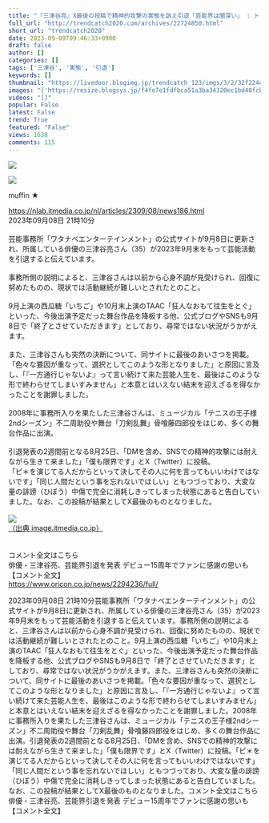 ```yaml
---
title: "『三津谷亮』X最後の投稿で精神的攻撃の実態を訴え引退「芸能界は闇深い」 : トレンドキャッチブログ"
full_url: "http://trendcatch2020.com/archives/22724850.html"
short_url: "trendcatch2020"
date: 2023-09-09T09:46:33+0900
draft: false
author: []
categories: []
tags: ['三津谷', '実態', '引退']
keywords: []
thumbnail: "https://livedoor.blogimg.jp/trendcatch_123/imgs/3/2/32f224ca.jpg"
images: "{'https://resize.blogsys.jp/f4fe7e1fdfbca51a3ba34320ec1bd40fcb8f076d/crop1/120x120_ffffff/https://i.ytimg.com/vi/O0YlOGPxh-U/hqdefault.jpg', 'https://parts.blog.livedoor.jp/img/comment2/face_01.svg', 'https://resize.blogsys.jp/5336d8a55788ac08d3a8c53bf50f717c1d6c4fb3/crop8/120x120/https://livedoor.blogimg.jp/trendcatch_123/imgs/8/d/8d17c776.jpg', 'https://resize.blogsys.jp/1309c651f764511b6151af8f61ef8654e74df188/crop8/120x120/https://livedoor.blogimg.jp/trendcatch_123/imgs/6/4/64c95753.jpg', 'https://resize.blogsys.jp/0761e3aaff485fd35c2b763f7349ade039471421/crop1/120x120_ffffff/https://livedoor.blogimg.jp/trendcatch_123/imgs/b/e/be4e957c.jpg', 'https://parts.blog.livedoor.jp/img/comment2/face_02.svg', 'https://newsatcl-pctr.c.yimg.jp/t/amd-img/20230908-00000444-oric-000-25-view.jpg?pri=l&w=192&h=192&order=c2r&cx=0&cy=110&cw=627&ch=627&exp=10800', 'https://parts.blog.livedoor.jp/img/comment2/face_04.svg', 'https://resize.blogsys.jp/b5db9218818279080da6121eb388c7dc6894a68d/crop1/120x120_ffffff/https://i.ytimg.com/vi/ujLOhl7Iktc/hqdefault.jpg', 'https://resize.blogsys.jp/0fadd3c9ecb5fc8aaa87f2139c907d70d7563f5c/crop8/120x120/https://livedoor.blogimg.jp/trendcatch_123/imgs/3/2/32f224ca.jpg', 'https://resize.blogsys.jp/5d2c68388d0d5a6ecb2056f87cf39418a4464cac/crop1/120x120_ffffff/https://livedoor.blogimg.jp/trendcatch_123/imgs/3/2/32f224ca.jpg', 'https://resize.blogsys.jp/db594356a50163f014d7edab3c90a19376a9b54d/crop8/120x120/https://livedoor.blogimg.jp/trendcatch_123/imgs/0/6/0609fdb6.jpg', 'https://parts.blog.livedoor.jp/img/usr/ver06_km_matomegray_3c/icon_rss.png', 'https://resize.blogsys.jp/95881cec42038f20c20992178bd5fac86c8b98e8/crop8/120x120/https://livedoor.blogimg.jp/trendcatch_123/imgs/6/1/610876e4.jpg', 'https://resize.blogsys.jp/f7ff08d61acda8b655368b6346115c91bfb12725/crop1/120x120_ffffff/https://i.ytimg.com/vi/2jtwT2tLyy0/maxresdefault.jpg', 'https://resize.blogsys.jp/baf40ada2c14c96a55a7f685f8d383f95886d53f/crop1/120x120_ffffff/https://livedoor.blogimg.jp/trendcatch_123/imgs/8/4/8491326b.jpg', 'https://parts.blog.livedoor.jp/img/usr/default_2012/common/to_pagetop.png', 'https://resize.blogsys.jp/38f19aee2246f7e034151791abe812dde1d978e0/crop8/120x120/https://livedoor.blogimg.jp/trendcatch_123/imgs/0/f/0f84c795.jpg', 'https://resize.blogsys.jp/3af1172605126957ff6bcfe416e2eeb8d25c7265/crop1/120x120_ffffff/https://livedoor.blogimg.jp/trendcatch_123/imgs/2/4/24a21f46.jpg', 'https://pbs.twimg.com/profile_images/1289458310941351937/-JpDhOiU_bigger.jpg', 'https://t.blog.livedoor.jp/u.gif', 'https://parts.blog.livedoor.jp/img/comment2/face_03.svg', 'https://resize.blogsys.jp/9e6b0e9181f44d03592f03622a84a19e044a6b93/crop1/120x120_ffffff/https://livedoor.blogimg.jp/trendcatch_123/imgs/a/8/a89a3bb3.jpg', 'https://resize.blogsys.jp/c712e5db60d1987ac9372e0322eee9744cbb3268/crop1/120x120_ffffff/https://livedoor.blogimg.jp/trendcatch_123/imgs/f/3/f32caeff.jpg', 'https://resize.blogsys.jp/c5362e9dc4b73318188b3b6b6fdb45a3cf188cfd/crop8/120x120/https://livedoor.blogimg.jp/trendcatch_123/imgs/8/4/8491326b.jpg', 'https://resize.blogsys.jp/e08321228912802c575a970ea53a640b6eb595ec/crop8/120x120/https://livedoor.blogimg.jp/trendcatch_123/imgs/f/3/f32caeff.jpg', 'https://resize.blogsys.jp/bfc9eccc4224672832a2387ddf2ee195f8888e61/crop8/120x120/https://livedoor.blogimg.jp/trendcatch_123/imgs/2/2/22d9b4f2.jpg', 'https://resize.blogsys.jp/0822b8a49b3e2f06a12cc16cd60ffd686339666f/crop8/120x120/https://livedoor.blogimg.jp/trendcatch_123/imgs/d/6/d60de3b2.jpg', 'https://parts.blog.livedoor.jp/img/comment2/face_05.svg', 'https://parts.blog.livedoor.jp/img/usr/default_2012/common/icon_facemark.png', 'https://livedoor.blogimg.jp/trendcatch_123/imgs/3/2/32f224ca.jpg', 'https://livedoor.blogimg.jp/trendcatch_123/imgs/1/2/124e74c6.jpg'}"
videos: "[]"
popular: False
latest: False
trend: True
featured: "False"
views: 1638
comments: 115
---
```


![](https://livedoor.blogimg.jp/trendcatch_123/imgs/3/2/32f224ca.jpg)

![]([])

<div><p>muffin ★ </p><a href='https://nlab.itmedia.co.jp/nl/articles/2309/08/news186.html' target='_blank'>https://nlab.itmedia.co.jp/nl/articles/2309/08/news186.html</a> <br> 2023年09月08日 21時10分 <br> <br> 芸能事務所「ワタナベエンターテインメント」の公式サイトが9月8日に更新され、所属している俳優の三津谷亮さん（35）が2023年9月末をもって芸能活動を引退すると伝えています。 <br> <br> 事務所側の説明によると、三津谷さんは以前から心身不調が見受けられ、回復に努めたものの、現状では活動継続が難しいとされたとのこと。 <br> <br> 9月上演の西瓜糖「いちご」や10月末上演のTAAC「狂人なおもて往生をとぐ」といった、今後出演予定だった舞台作品を降板する他、公式ブログやSNSも9月8日で「終了とさせていただきます」としており、尋常ではない状況がうかがえます。 <br> <br> また、三津谷さんも突然の決断について、同サイトに最後のあいさつを掲載。「色々な要因が重なって、選択としてこのような形となりました」と原因に言及し、「『一方通行じゃないよ』って言い続けて来た芸能人生を、最後はこのような形で終わらせてしまいすみません」と本意とはいえない結末を迎えざるを得なかったことを謝罪しました。 <br> <br> 2008年に事務所入りを果たした三津谷さんは、ミュージカル「テニスの王子様2ndシーズン」不二周助役や舞台「刀剣乱舞」骨喰藤四郎役をはじめ、多くの舞台作品に出演。 <br> <br> 引退発表の2週間前となる8月25日、「DMを含め、SNSでの精神的攻撃には耐えながら生きて来ました」「僕も限界です」とX（Twitter）に投稿。 <br> 「ピ＊を演じてる人だからといって決してその人に何を言ってもいいわけではないです」「同じ人間だという事を忘れないでほしい」ともつづっており、大変な量の誹謗（ひぼう）中傷で完全に消耗しきってしまった状態にあると告白していました。なお、この投稿が結果としてX最後のものとなりました。 <br> <br> <a id='img_1_1' class='' target='_blank' href='https://image.itmedia.co.jp/nl/articles/2309/08/l_mitsuya-ryo-photo.jpg'><img src='https://livedoor.blogimg.jp/trendcatch_123/imgs/3/2/32f224ca.jpg'><br>（出典 image.itmedia.co.jp）<br></a> <br> <br> コメント全文はこちら <br> 俳優・三津谷亮、芸能界引退を発表 デビュー15周年でファンに感謝の思いも【コメント全文】 <br> <a href='https://www.oricon.co.jp/news/2294236/full/' target='_blank'>https://www.oricon.co.jp/news/2294236/full/</a> <p>2023年09月08日 21時10分芸能事務所「ワタナベエンターテインメント」の公式サイトが9月8日に更新され、所属している俳優の三津谷亮さん（35）が2023年9月末をもって芸能活動を引退すると伝えています。事務所側の説明によると、三津谷さんは以前から心身不調が見受けられ、回復に努めたものの、現状では活動継続が難しいとされたとのこと。9月上演の西瓜糖「いちご」や10月末上演のTAAC「狂人なおもて往生をとぐ」といった、今後出演予定だった舞台作品を降板する他、公式ブログやSNSも9月8日で「終了とさせていただきます」としており、尋常ではない状況がうかがえます。また、三津谷さんも突然の決断について、同サイトに最後のあいさつを掲載。「色々な要因が重なって、選択としてこのような形となりました」と原因に言及し、「『一方通行じゃないよ』って言い続けて来た芸能人生を、最後はこのような形で終わらせてしまいすみません」と本意とはいえない結末を迎えざるを得なかったことを謝罪しました。2008年に事務所入りを果たした三津谷さんは、ミュージカル「テニスの王子様2ndシーズン」不二周助役や舞台「刀剣乱舞」骨喰藤四郎役をはじめ、多くの舞台作品に出演。引退発表の2週間前となる8月25日、「DMを含め、SNSでの精神的攻撃には耐えながら生きて来ました」「僕も限界です」とX（Twitter）に投稿。「ピ＊を演じてる人だからといって決してその人に何を言ってもいいわけではないです」「同じ人間だという事を忘れないでほしい」ともつづっており、大変な量の誹謗（ひぼう）中傷で完全に消耗しきってしまった状態にあると告白していました。なお、この投稿が結果としてX最後のものとなりました。コメント全文はこちら俳優・三津谷亮、芸能界引退を発表 デビュー15周年でファンに感謝の思いも【コメント全文】</p></div>